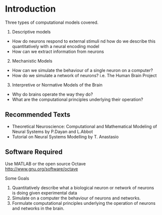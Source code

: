 Introduction
============

Three types of computational models covered.  

1.  Descriptive models

*   How do neurons respond to external stimuli nd how do we describe this quantitatively with a neural encoding model
*   How can we extract information from neurons

2.  Mechanistic Models

*   How can we simulate the behaviour of a single neuron on a computer?
*   How do we simulate a network of neurons?
    i.e. The Human Brain Project

3.  Interpretive or Normative Models of the Brain

*   Why do brains operate the way they do?
*   What are the computational principles underlying their operation?


Recommended Texts
------------------

*   Theoretical Neuroscience: Computational and Mathematical Modeling of Neural Systems
    by P.Dayan and L.Abbot
*   Tutorial on Neural Systems Modelling
    by T. Anastasio

Software Required
-------------------

Use MATLAB or the open source Octave <http://www.gnu.org/software/octave>

Some Goals

1.  Quantitatively describe what a biological neuron or network of neurons is doing given experimental data
2.  Simulate on a computer the behaviour of neurons and networks.
3.  Formulate computational principles underlying the operation of neurons and networks in the brain.



